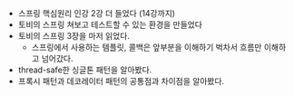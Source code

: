- 스프링 핵심원리 인강 2강 더 들었다 (14강까지)
- 토비의 스프링 쳐보고 테스트할 수 있는 환경을 만들었다
- 토비의 스프링 3장을 마저 읽었다.
  - 스프링에서 사용하는 템플릿, 콜백은 앞부분을 이해하기 벅차서 흐름만 이해하고 넘어갔다.
- thread-safe한 싱글톤 패턴을 알아봤다.
- 프록시 패턴과 데코레이터 패턴의 공통점과 차이점을 알아봤다.
